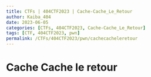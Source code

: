 ```yaml
---
title: CTFs | 404CTF2023 | Cache-Cache_Le_Retour
author: Kaiba_404
date: 2023-06-05
categories: [CTFs, 404CTF2023, Cache-Cache_Le_Retour]
tags: [CTF, 404CTF2023, pwn]
permalink: /CTFs/404CTF2023/pwn/cachecacheleretour
---
```



# Cache Cache le retour


